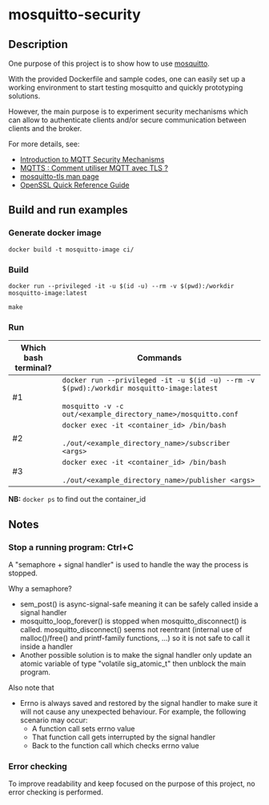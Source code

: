 # mosquitto-security

## Description

One purpose of this project is to show how to use [mosquitto](https://mosquitto.org/).

With the provided Dockerfile and sample codes, one can easily set up a working
environment to start testing mosquitto and quickly prototyping solutions.

However, the main purpose is to experiment security mechanisms which can allow
to authenticate clients and/or secure communication between clients and the broker.

For more details, see:
- [Introduction to MQTT Security Mechanisms](http://www.steves-internet-guide.com/mqtt-security-mechanisms/)
- [MQTTS : Comment utiliser MQTT avec TLS ?](https://openest.io/2019/02/06/chiffrement-communication-mqtt-tls-ssl-mosquitto-et-paho/)
- [mosquitto-tls man page](https://mosquitto.org/man/mosquitto-tls-7.html)
- [OpenSSL Quick Reference Guide](https://www.digicert.com/kb/ssl-support/openssl-quick-reference-guide.htm)

## Build and run examples

### Generate docker image

```
docker build -t mosquitto-image ci/
```

### Build
```
docker run --privileged -it -u $(id -u) --rm -v $(pwd):/workdir mosquitto-image:latest

make
```

### Run

| Which bash terminal? | Commands |
| --- | --- |
| #1 | ```docker run --privileged -it -u $(id -u) --rm -v $(pwd):/workdir mosquitto-image:latest```<br><br>```mosquitto -v -c out/<example_directory_name>/mosquitto.conf``` |
| #2 | ```docker exec -it <container_id> /bin/bash```<br><br>```./out/<example_directory_name>/subscriber <args>``` |
| #3 | ```docker exec -it <container_id> /bin/bash```<br><br>```./out/<example_directory_name>/publisher <args>``` |

**NB:** ```docker ps``` to find out the container_id

## Notes

### Stop a running program: Ctrl+C

A "semaphore + signal handler" is used to handle the way the process is stopped.

Why a semaphore?
- sem_post() is async-signal-safe meaning it can be safely called inside a signal handler
- mosquitto_loop_forever() is stopped when mosquitto_disconnect() is called.
  mosquitto_disconnect() seems not reentrant (internal use of malloc()/free() and
  printf-family functions, ...) so it is not safe to call it inside a handler
- Another possible solution is to make the signal handler only update an atomic variable
  of type "volatile sig_atomic_t" then unblock the main program.

Also note that
- Errno is always saved and restored by the signal handler to make sure it will not cause
  any unexpected behaviour.
  For example, the following scenario may occur:
  + A function call sets errno value
  + That function call gets interrupted by the signal handler
  + Back to the function call which checks errno value

### Error checking

To improve readability and keep focused on the purpose of this project, no error checking
is performed.
